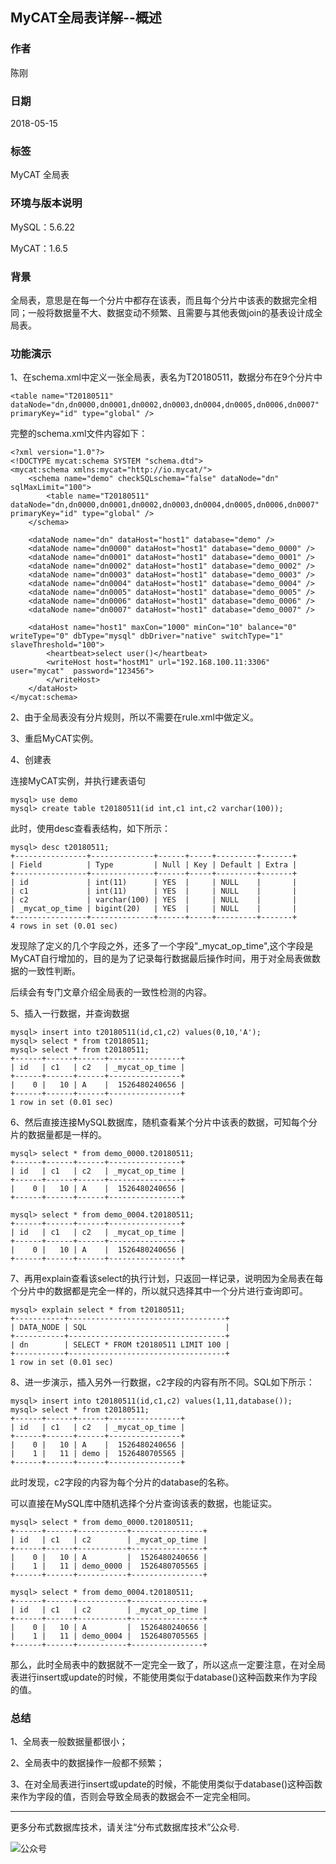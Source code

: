 ## MyCAT全局表详解--概述

### 作者
陈刚

### 日期
2018-05-15

### 标签
MyCAT 全局表 

### 环境与版本说明
MySQL：5.6.22

MyCAT：1.6.5

### 背景
全局表，意思是在每一个分片中都存在该表，而且每个分片中该表的数据完全相同；一般将数据量不大、数据变动不频繁、且需要与其他表做join的基表设计成全局表。

### 功能演示
1、在schema.xml中定义一张全局表，表名为T20180511，数据分布在9个分片中
~~~
<table name="T20180511" dataNode="dn,dn0000,dn0001,dn0002,dn0003,dn0004,dn0005,dn0006,dn0007" primaryKey="id" type="global" />
~~~
完整的schema.xml文件内容如下：
~~~
<?xml version="1.0"?>
<!DOCTYPE mycat:schema SYSTEM "schema.dtd">
<mycat:schema xmlns:mycat="http://io.mycat/">
	<schema name="demo" checkSQLschema="false" dataNode="dn" sqlMaxLimit="100">
		<table name="T20180511" dataNode="dn,dn0000,dn0001,dn0002,dn0003,dn0004,dn0005,dn0006,dn0007" primaryKey="id" type="global" />
	</schema>

	<dataNode name="dn" dataHost="host1" database="demo" />
	<dataNode name="dn0000" dataHost="host1" database="demo_0000" />
	<dataNode name="dn0001" dataHost="host1" database="demo_0001" />
	<dataNode name="dn0002" dataHost="host1" database="demo_0002" />
	<dataNode name="dn0003" dataHost="host1" database="demo_0003" />
	<dataNode name="dn0004" dataHost="host1" database="demo_0004" />
	<dataNode name="dn0005" dataHost="host1" database="demo_0005" />
	<dataNode name="dn0006" dataHost="host1" database="demo_0006" />
	<dataNode name="dn0007" dataHost="host1" database="demo_0007" />

	<dataHost name="host1" maxCon="1000" minCon="10" balance="0" writeType="0" dbType="mysql" dbDriver="native" switchType="1"  slaveThreshold="100">
		<heartbeat>select user()</heartbeat>
		<writeHost host="hostM1" url="192.168.100.11:3306" user="mycat"  password="123456">
		</writeHost>
	</dataHost>
</mycat:schema>
~~~

2、由于全局表没有分片规则，所以不需要在rule.xml中做定义。

3、重启MyCAT实例。

4、创建表

连接MyCAT实例，并执行建表语句
~~~
mysql> use demo
mysql> create table t20180511(id int,c1 int,c2 varchar(100));
~~~~

此时，使用desc查看表结构，如下所示：
~~~
mysql> desc t20180511;
+----------------+--------------+------+-----+---------+-------+
| Field          | Type         | Null | Key | Default | Extra |
+----------------+--------------+------+-----+---------+-------+
| id             | int(11)      | YES  |     | NULL    |       |
| c1             | int(11)      | YES  |     | NULL    |       |
| c2             | varchar(100) | YES  |     | NULL    |       |
| _mycat_op_time | bigint(20)   | YES  |     | NULL    |       |
+----------------+--------------+------+-----+---------+-------+
4 rows in set (0.01 sec)
~~~
发现除了定义的几个字段之外，还多了一个字段"_mycat_op_time",这个字段是MyCAT自行增加的，目的是为了记录每行数据最后操作时间，用于对全局表做数据的一致性判断。

后续会有专门文章介绍全局表的一致性检测的内容。

5、插入一行数据，并查询数据
~~~
mysql> insert into t20180511(id,c1,c2) values(0,10,'A');
mysql> select * from t20180511;
mysql> select * from t20180511;
+------+------+------+----------------+
| id   | c1   | c2   | _mycat_op_time |
+------+------+------+----------------+
|    0 |   10 | A    |  1526480240656 |
+------+------+------+----------------+
1 row in set (0.01 sec)
~~~

6、然后直接连接MySQL数据库，随机查看某个分片中该表的数据，可知每个分片的数据量都是一样的。
~~~
mysql> select * from demo_0000.t20180511;
+------+------+------+----------------+
| id   | c1   | c2   | _mycat_op_time |
+------+------+------+----------------+
|    0 |   10 | A    |  1526480240656 |
+------+------+------+----------------+
~~~

~~~
mysql> select * from demo_0004.t20180511;
+------+------+------+----------------+
| id   | c1   | c2   | _mycat_op_time |
+------+------+------+----------------+
|    0 |   10 | A    |  1526480240656 |
+------+------+------+----------------+
~~~

7、再用explain查看该select的执行计划，只返回一样记录，说明因为全局表在每个分片中的数据都是完全一样的，所以就只选择其中一个分片进行查询即可。
~~~
mysql> explain select * from t20180511;
+-----------+-----------------------------------+
| DATA_NODE | SQL                               |
+-----------+-----------------------------------+
| dn        | SELECT * FROM t20180511 LIMIT 100 |
+-----------+-----------------------------------+
1 row in set (0.01 sec)
~~~

8、进一步演示，插入另外一行数据，c2字段的内容有所不同。SQL如下所示：
~~~
mysql> insert into t20180511(id,c1,c2) values(1,11,database());
mysql> select * from t20180511;
+------+------+------+----------------+
| id   | c1   | c2   | _mycat_op_time |
+------+------+------+----------------+
|    0 |   10 | A    |  1526480240656 |
|    1 |   11 | demo |  1526480705565 |
+------+------+------+----------------+
~~~
此时发现，c2字段的内容为每个分片的database的名称。

可以直接在MySQL库中随机选择个分片查询该表的数据，也能证实。
~~~
mysql> select * from demo_0000.t20180511;
+------+------+-----------+----------------+
| id   | c1   | c2        | _mycat_op_time |
+------+------+-----------+----------------+
|    0 |   10 | A         |  1526480240656 |
|    1 |   11 | demo_0000 |  1526480705565 |
+------+------+-----------+----------------+
~~~

~~~
mysql> select * from demo_0004.t20180511;
+------+------+-----------+----------------+
| id   | c1   | c2        | _mycat_op_time |
+------+------+-----------+----------------+
|    0 |   10 | A         |  1526480240656 |
|    1 |   11 | demo_0004 |  1526480705565 |
+------+------+-----------+----------------+
~~~
那么，此时全局表中的数据就不一定完全一致了，所以这点一定要注意，在对全局表进行insert或update的时候，不能使用类似于database()这种函数来作为字段的值。



### 总结
1、全局表一般数据量都很小；
 
2、全局表中的数据操作一般都不频繁；
 
3、在对全局表进行insert或update的时候，不能使用类似于database()这种函数来作为字段的值，否则会导致全局表的数据会不一定完全相同。




---
更多分布式数据库技术，请关注“分布式数据库技术”公众号.

![公众号](../../DRDS-X.jpg)